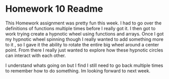 # Homework 10 Readme

This Homework assignment was pretty fun this week. I had to go over the definitions of functions multiple times before I really got it. I then got to work trying create a hypnotic wheel using functions and arrays. Once I got my hypnotic wheel spinning though I really wanted to add something more to it , so I gave it the ability to rotate the entire big wheel around a center point. From there I really just wanted to explore how these hypnotic circles can interact with each other.

I understand whats going on but I find I still need to go back multiple times to remember how to do something. Im looking forward to next week.
